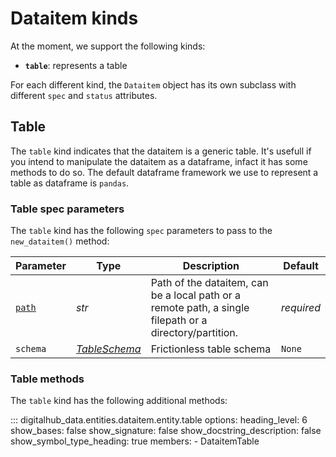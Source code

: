 # Dataitem kinds

At the moment, we support the following kinds:

- **`table`**: represents a table

For each different kind, the `Dataitem` object has its own subclass with different `spec` and `status` attributes.

## Table

The `table` kind indicates that the dataitem is a generic table. It's usefull if you intend to manipulate the dataitem as a dataframe, infact it has some methods to do so. The default dataframe framework we use to represent a table as dataframe is `pandas`.

### Table spec parameters

The `table` kind has the following `spec` parameters to pass to the `new_dataitem()` method:

| Parameter | Type | Description | Default |
| --- | --- | --- | --- |
| [`path`](../stores.md#entity-paths) | *str* | Path of the dataitem, can be a local path or a remote path, a single filepath or a directory/partition. | *required* |
| `schema` | [*TableSchema*](https://specs.frictionlessdata.io/table-schema/) | Frictionless table schema | `None` |

### Table methods

The `table` kind has the following additional methods:

::: digitalhub_data.entities.dataitem.entity.table
    options:
        heading_level: 6
        show_bases: false
        show_signature: false
        show_docstring_description: false
        show_symbol_type_heading: true
        members:
            - DataitemTable
